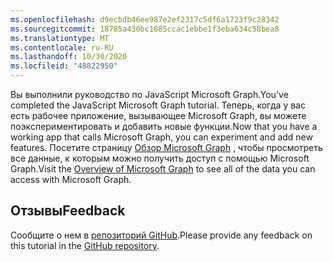 ```yaml
---
ms.openlocfilehash: d9ecbdb46ee987e2ef2317c5df6a1723f9c28342
ms.sourcegitcommit: 18785a430bc1885ccac1ebbe1f3eba634c58bea8
ms.translationtype: MT
ms.contentlocale: ru-RU
ms.lasthandoff: 10/30/2020
ms.locfileid: "48822950"
---
```

<!-- markdownlint-disable MD002 MD041 -->

<span data-ttu-id="a62f9-101">Вы выполнили руководство по JavaScript Microsoft Graph.</span><span class="sxs-lookup"><span data-stu-id="a62f9-101">You've completed the JavaScript Microsoft Graph tutorial.</span></span> <span data-ttu-id="a62f9-102">Теперь, когда у вас есть рабочее приложение, вызывающее Microsoft Graph, вы можете поэкспериментировать и добавить новые функции.</span><span class="sxs-lookup"><span data-stu-id="a62f9-102">Now that you have a working app that calls Microsoft Graph, you can experiment and add new features.</span></span> <span data-ttu-id="a62f9-103">Посетите страницу [Обзор Microsoft Graph](/graph/overview) , чтобы просмотреть все данные, к которым можно получить доступ с помощью Microsoft Graph.</span><span class="sxs-lookup"><span data-stu-id="a62f9-103">Visit the [Overview of Microsoft Graph](/graph/overview) to see all of the data you can access with Microsoft Graph.</span></span>

## <a name="feedback"></a><span data-ttu-id="a62f9-104">Отзывы</span><span class="sxs-lookup"><span data-stu-id="a62f9-104">Feedback</span></span>

<span data-ttu-id="a62f9-105">Сообщите о нем в [репозиторий GitHub](https://github.com/microsoftgraph/msgraph-training-javascriptspa).</span><span class="sxs-lookup"><span data-stu-id="a62f9-105">Please provide any feedback on this tutorial in the [GitHub repository](https://github.com/microsoftgraph/msgraph-training-javascriptspa).</span></span>
